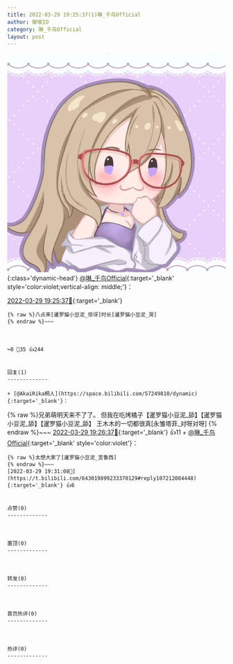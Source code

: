 ```yaml
---
title: 2022-03-29 19:25:37(1)琳_千鸟Official
author: 御坂IO
category: 琳_千鸟Official
layout: post
---
```


![img](/images/c0a88f85ebd0d056f37b114e0748e69556c8b488.jpg){:class='dynamic-head'}
[@琳_千鸟Official](https://space.bilibili.com/1620923329/dynamic){:target='_blank' style='color:violet;vertical-align: middle;'}：

[2022-03-29 19:25:37🔗](https://t.bilibili.com/643019899233370129){:target='_blank'}

~~~
{% raw %}八点来[暹罗猫小豆泥_惊讶]时长[暹罗猫小豆泥_哭]
{% endraw %}~~~



↪️0 💬35 👍244


回复(1)
-------------

+ [@AkaiRika桐人](https://space.bilibili.com/57249810/dynamic){:target='_blank'}：
~~~
{% raw %}兄弟萌明天来不了了。
但我在吃烤橘子【暹罗猫小豆泥_舔】【暹罗猫小豆泥_舔】【暹罗猫小豆泥_舔】
王木木的一切都很真[永雏塔菲_对呀对呀]
{% endraw %}~~~
[2022-03-29 19:26:37🔗](https://t.bilibili.com/643019899233370129#reply107211485568){:target='_blank'} 👍11
    + [@琳_千鸟Official](https://space.bilibili.com/1620923329/dynamic){:target='_blank' style='color:violet'}：
~~~
{% raw %}太想大家了[暹罗猫小豆泥_苦鲁西]
{% endraw %}~~~
[2022-03-29 19:31:08🔗](https://t.bilibili.com/643019899233370129#reply107212084448){:target='_blank'} 👍6


点赞(0)
-------------



置顶(0)
-------------



转发(0)
-------------



首页热评(0)
-------------



热评(0)
-------------



